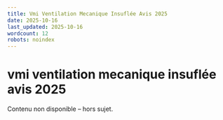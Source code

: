 ```yaml
---
title: Vmi Ventilation Mecanique Insuflée Avis 2025
date: 2025-10-16
last_updated: 2025-10-16
wordcount: 12
robots: noindex
---
```


# vmi ventilation mecanique insuflée avis 2025

Contenu non disponible – hors sujet.